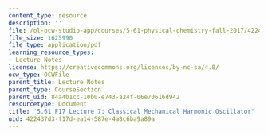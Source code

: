 ```yaml
---
content_type: resource
description: ''
file: /ol-ocw-studio-app/courses/5-61-physical-chemistry-fall-2017/422437d3f17dea14587e4a8c6ba9a89a_MIT5_61F17_lec7.pdf
file_size: 1625990
file_type: application/pdf
learning_resource_types:
- Lecture Notes
license: https://creativecommons.org/licenses/by-nc-sa/4.0/
ocw_type: OCWFile
parent_title: Lecture Notes
parent_type: CourseSection
parent_uid: 84a4b1cc-10b0-e743-a24f-06e70616d942
resourcetype: Document
title: '5.61 F17 Lecture 7: Classical Mechanical Harmonic Oscillator'
uid: 422437d3-f17d-ea14-587e-4a8c6ba9a89a
---
```

